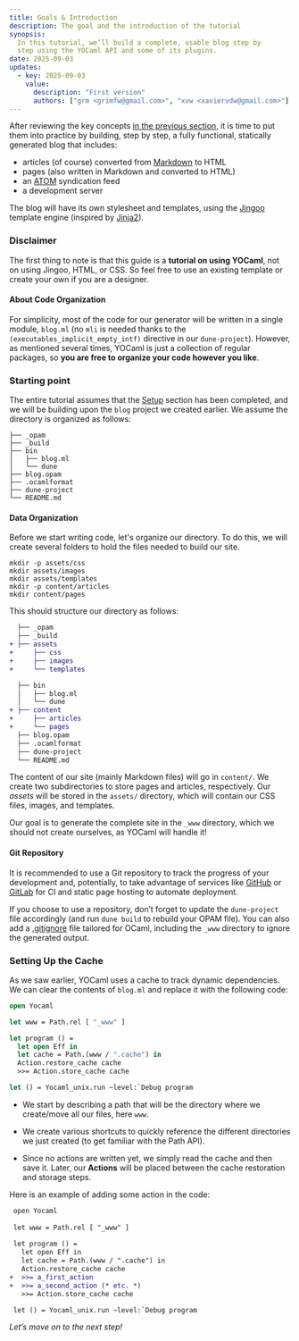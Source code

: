 ```yaml
---
title: Goals & Introduction
description: The goal and the introduction of the tutorial
synopsis: 
  In this tutorial, we’ll build a complete, usable blog step by 
  step using the YOCaml API and some of its plugins.
date: 2025-09-03
updates:
  - key: 2025-09-03
    value:
      description: "First version"
      authors: ["grm <grimfw@gmail.com>", "xvw <xaviervdw@gmail.com>"]
---
```


After reviewing the key concepts [in the previous
section](/tutorial/key-concepts.html), it is time to put them into
practice by building, step by step, a fully functional, statically
generated blog that includes:

- articles (of course) converted from
  [Markdown](https://en.wikipedia.org/wiki/Markdown) to HTML
- pages (also written in Markdown and converted to HTML)
- an [ATOM](https://en.wikipedia.org/wiki/Atom_(web_standard))
  syndication feed
- a development server

The blog will have its own stylesheet and templates, using the
[Jingoo](https://tategakibunko.github.io/jingoo/templates/templates.en.html)
template engine (inspired by
[Jinja2](https://github.com/pallets/jinja/)).


### Disclaimer

The first thing to note is that this guide is a **tutorial on using
YOCaml**, not on using Jingoo, HTML, or CSS. So feel free to use an
existing template or create your own if you are a designer.


#### About Code Organization

For simplicity, most of the code for our generator will be written in
a single module, `blog.ml` (no `mli` is needed thanks to the
`(executables_implicit_empty_intf)` directive in our
`dune-project`). However, as mentioned several times, YOCaml is just a
collection of regular packages, so **you are free to organize your
code however you like**.


### Starting point

The entire tutorial assumes that the [Setup](/tutorial/setup.html)
section has been completed, and we will be building upon the `blog`
project we created earlier. We assume the directory is organized as
follows:


```shell
├── _opam
├── _build
├── bin
│   ├── blog.ml
│   └── dune
├── blog.opam
├── .ocamlformat
├── dune-project
└── README.md
```

#### Data Organization

Before we start writing code, let's organize our directory. To do
this, we will create several folders to hold the files needed to build
our site.


```shell
mkdir -p assets/css
mkdir assets/images
mkdir assets/templates
mkdir -p content/articles
mkdir content/pages
```

This should structure our directory as follows:

```diff
  ├── _opam
  ├── _build
+ ├── assets
+     ├── css
+     ├── images
+     └── templates

  ├── bin
  │   ├── blog.ml
  │   └── dune
+ ├── content
+     ├── articles
+     └── pages
  ├── blog.opam
  ├── .ocamlformat
  ├── dune-project
  └── README.md
```

The content of our site (mainly Markdown files) will go in
`content/`. We create two subdirectories to store pages and articles,
respectively. Our _assets_ will be stored in the `assets/` directory,
which will contain our CSS files, images, and templates.

Our goal is to generate the complete site in the `_www` directory,
which we should not create ourselves, as YOCaml will handle it!


#### Git Repository

It is recommended to use a Git repository to track the progress of
your development and, potentially, to take advantage of services like
[GitHub](https://github.com) or [GitLab](https://gitlab.com) for CI
and static page hosting to automate deployment.

If you choose to use a repository, don’t forget to update the
`dune-project` file accordingly (and run `dune build` to rebuild your
OPAM file). You can also add a
[.gitignore](https://www.toptal.com/developers/gitignore/api/ocaml)
file tailored for OCaml, including the `_www` directory to ignore the
generated output.


### Setting Up the Cache

As we saw earlier, YOCaml uses a cache to track dynamic
dependencies. We can clear the contents of `blog.ml` and replace it
with the following code:

<!-- $MDX skip -->
```ocaml
open Yocaml

let www = Path.rel [ "_www" ]

let program () =
  let open Eff in
  let cache = Path.(www / ".cache") in
  Action.restore_cache cache 
  >>= Action.store_cache cache

let () = Yocaml_unix.run ~level:`Debug program
```

- We start by describing a path that will be the directory where we
  create/move all our files, here `www`.
  
- We create various shortcuts to quickly reference the different
  directories we just created (to get familiar with the Path API).

- Since no actions are written yet, we simply read the cache and then
  save it. Later, our **Actions** will be placed between the cache
  restoration and storage steps.
  
Here is an example of adding some action in the code:

```diff
 open Yocaml
  
 let www = Path.rel [ "_www" ]
  
 let program () =
   let open Eff in
   let cache = Path.(www / ".cache") in
   Action.restore_cache cache
+  >>= a_first_action
+  >>= a_second_action (* etc. *)
   >>= Action.store_cache cache

 let () = Yocaml_unix.run ~level:`Debug program
```

  
_Let’s move on to the next step!_

